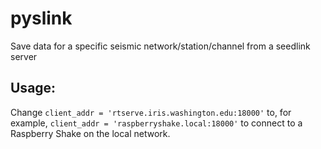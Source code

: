 # pyslink
Save data for a specific seismic network/station/channel from a seedlink server

## Usage:
Change `client_addr = 'rtserve.iris.washington.edu:18000'` to, for example, `client_addr = 'raspberryshake.local:18000'` to connect to a Raspberry Shake on the local network.
